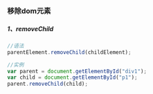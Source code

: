 ### 移除dom元素

##### 1、removeChild

```js
//语法
parentElement.removeChild(childElement);

//实例
var parent = document.getElementById("div1");
var child = document.getElementById("p1");
parent.removeChild(child);
```

##### 



